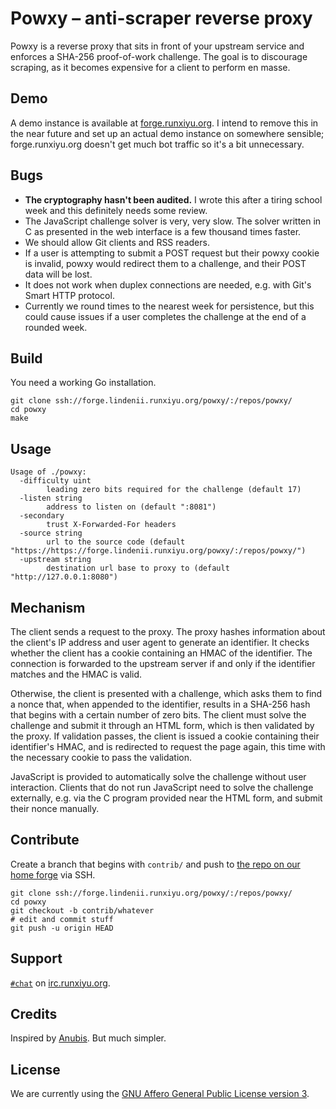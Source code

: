 # Powxy &ndash; anti-scraper reverse proxy

Powxy is a reverse proxy that sits in front of your upstream service and
enforces a SHA-256 proof-of-work challenge. The goal is to discourage scraping,
as it becomes expensive for a client to perform en masse.

## Demo

A demo instance is available at [forge.runxiyu.org](https://forge.runxiyu.org/).
I intend to remove this in the near future and set up an actual demo instance
on somewhere sensible; forge.runxiyu.org doesn't get much bot traffic so it's
a bit unnecessary.

## Bugs

- **The cryptography hasn't been audited.** I wrote this after a tiring school
  week and this definitely needs some review.
- The JavaScript challenge solver is very, very slow. The solver written in C
  as presented in the web interface is a few thousand times faster.
- We should allow Git clients and RSS readers.
- If a user is attempting to submit a POST request but their powxy cookie is
  invalid, powxy would redirect them to a challenge, and their POST data will
  be lost.
- It does not work when duplex connections are needed, e.g. with Git's Smart
  HTTP protocol.
- Currently we round times to the nearest week for persistence, but this could
  cause issues if a user completes the challenge at the end of a rounded week.

## Build

You need a working Go installation.

```
git clone ssh://forge.lindenii.runxiyu.org/powxy/:/repos/powxy/
cd powxy
make
```

## Usage

```
Usage of ./powxy:
  -difficulty uint
    	leading zero bits required for the challenge (default 17)
  -listen string
    	address to listen on (default ":8081")
  -secondary
    	trust X-Forwarded-For headers
  -source string
    	url to the source code (default "https://https://forge.lindenii.runxiyu.org/powxy/:/repos/powxy/")
  -upstream string
    	destination url base to proxy to (default "http://127.0.0.1:8080")
```

## Mechanism

The client sends a request to the proxy. The proxy hashes information about the
client's IP address and user agent to generate an identifier. It checks whether
the client has a cookie containing an HMAC of the identifier. The connection is
forwarded to the upstream server if and only if the identifier matches and the
HMAC is valid.

Otherwise, the client is presented with a challenge, which asks them to find
a nonce that, when appended to the identifier, results in a SHA-256 hash that
begins with a certain number of zero bits. The client must solve the challenge
and submit it through an HTML form, which is then validated by the proxy. If
validation passes, the client is issued a cookie containing their identifier's
HMAC, and is redirected to request the page again, this time with the necessary
cookie to pass the validation.

JavaScript is provided to automatically solve the challenge without user
interaction. Clients that do not run JavaScript need to solve the challenge
externally, e.g. via the C program provided near the HTML form, and submit
their nonce manually.

## Contribute

Create a branch that begins with `contrib/` and push to
[the repo on our home forge](https://forge.lindenii.runxiyu.org/powxy/:/repos/powxy/)
via SSH.

```
git clone ssh://forge.lindenii.runxiyu.org/powxy/:/repos/powxy/
cd powxy
git checkout -b contrib/whatever
# edit and commit stuff
git push -u origin HEAD
```

## Support

[`#chat`](https://webirc.runxiyu.org/kiwiirc/#chat)
on
[irc.runxiyu.org](https://irc.runxiyu.org/).

## Credits

Inspired by [Anubis](https://github.com/TecharoHQ/anubis). But much simpler.

## License

We are currently using the
[GNU Affero General Public License version 3](https://www.gnu.org/licenses/agpl-3.0.html).
